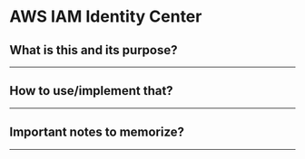 # AWS IAM Identity Center

## What is this and its purpose?

---

## How to use/implement that?

---

## Important notes to memorize?

---
